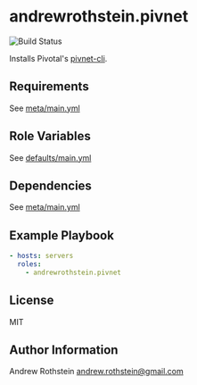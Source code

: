 andrewrothstein.pivnet
=========
![Build Status](https://github.com/andrewrothstein/ansible-pivnet/actions/workflows/build.yml/badge.svg)

Installs Pivotal's [pivnet-cli](https://github.com/pivotal-cf/pivnet-cli).

Requirements
------------

See [meta/main.yml](meta/main.yml)

Role Variables
--------------

See [defaults/main.yml](defaults/main.yml)

Dependencies
------------

See [meta/main.yml](meta/main.yml)

Example Playbook
----------------

```yml
- hosts: servers
  roles:
    - andrewrothstein.pivnet
```

License
-------

MIT

Author Information
------------------

Andrew Rothstein <andrew.rothstein@gmail.com>
